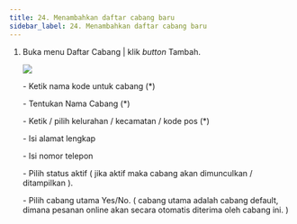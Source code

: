 ```yaml
---
title: 24. Menambahkan daftar cabang baru
sidebar_label: 24. Menambahkan daftar cabang baru
---
```

1. B﻿uka menu Daftar Cabang | klik *button* Tambah.

   ![](/img/24.-menambahkan-daftar-cabang-baru.png)

   \-﻿ Ketik nama kode untuk cabang (*)

   \-﻿ Tentukan Nama Cabang (*)

   \-﻿ Ketik / pilih kelurahan / kecamatan / kode pos (*)

   \-﻿ Isi alamat lengkap

   \-﻿ Isi nom﻿or telepon

   \-﻿ Pilih status aktif ( jika aktif maka cabang akan dimunculkan / ditampilkan ).

   \-﻿ Pilih cabang utama Yes/No. ( cabang utama adalah cabang default, dimana pesanan online akan secara otomatis diterima oleh cabang ini. )